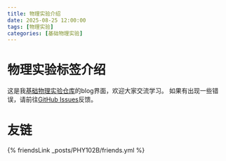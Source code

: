 ```yaml
---
title: 物理实验介绍
date: 2025-08-25 12:00:00
tags: [物理实验]
categories: [基础物理实验]
---
```


# 物理实验标签介绍
这是我[基础物理实验仓库](https://github.com/dark-but-spark/PHY104BExperiments-of-Fundamental-Physics)的blog界面，欢迎大家交流学习。
如果有出现一些错误，请前往[GitHub Issues](https://github.com/dark-but-spark/dark-but-spark.github.io/issues)反馈。


# 友链
{% friendsLink _posts/PHY102B/friends.yml %}


